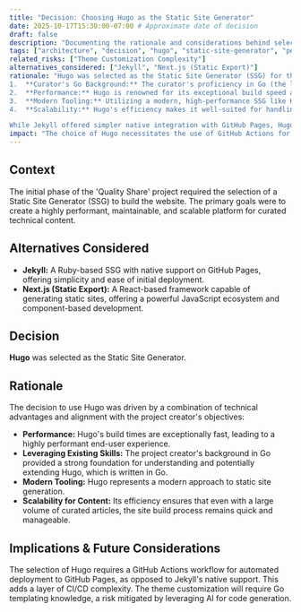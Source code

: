 ```yaml
---
title: "Decision: Choosing Hugo as the Static Site Generator"
date: 2025-10-17T15:30:00-07:00 # Approximate date of decision
draft: false
description: "Documenting the rationale and considerations behind selecting Hugo for the Quality Share website, balancing project needs with curator's skills."
tags: ["architecture", "decision", "hugo", "static-site-generator", "performance"]
related_risks: ["Theme Customization Complexity"]
alternatives_considered: ["Jekyll", "Next.js (Static Export)"]
rationale: "Hugo was selected as the Static Site Generator (SSG) for the 'Quality Share' project after evaluating several alternatives. The primary drivers for this decision were:
1.  **Curator's Go Background:** The curator's proficiency in Go (the language Hugo is built with) was a significant factor, enabling deeper understanding, easier debugging, and potential future contributions or extensions.
2.  **Performance:** Hugo is renowned for its exceptional build speed and the resulting highly performant static websites, which aligns with the project's goal of delivering a fast and responsive user experience.
3.  **Modern Tooling:** Utilizing a modern, high-performance SSG like Hugo aligns with contemporary web development practices.
4.  **Scalability:** Hugo's efficiency makes it well-suited for handling a growing number of curated articles without significant performance degradation during the build process.

While Jekyll offered simpler native integration with GitHub Pages, Hugo's advantages in performance and alignment with the curator's existing skill set were prioritized. Next.js was considered for its React ecosystem but was deemed less aligned with the curator's Go background for this specific project."
impact: "The choice of Hugo necessitates the use of GitHub Actions for automated deployment to GitHub Pages, as Hugo is not natively built by GitHub Pages like Jekyll. This adds a layer of CI/CD complexity. The theme customization will require Go templating knowledge, a risk mitigated by leveraging AI for code generation."
---
```


## Context

The initial phase of the 'Quality Share' project required the selection of a Static Site Generator (SSG) to build the website. The primary goals were to create a highly performant, maintainable, and scalable platform for curated technical content.

## Alternatives Considered

*   **Jekyll:** A Ruby-based SSG with native support on GitHub Pages, offering simplicity and ease of initial deployment.
*   **Next.js (Static Export):** A React-based framework capable of generating static sites, offering a powerful JavaScript ecosystem and component-based development.

## Decision

**Hugo** was selected as the Static Site Generator.

## Rationale

The decision to use Hugo was driven by a combination of technical advantages and alignment with the project creator's objectives:

*   **Performance:** Hugo's build times are exceptionally fast, leading to a highly performant end-user experience.
*   **Leveraging Existing Skills:** The project creator's background in Go provided a strong foundation for understanding and potentially extending Hugo, which is written in Go.
*   **Modern Tooling:** Hugo represents a modern approach to static site generation.
*   **Scalability for Content:** Its efficiency ensures that even with a large volume of curated articles, the site build process remains quick and manageable.

## Implications & Future Considerations

The selection of Hugo requires a GitHub Actions workflow for automated deployment to GitHub Pages, as opposed to Jekyll's native support. This adds a layer of CI/CD complexity. The theme customization will require Go templating knowledge, a risk mitigated by leveraging AI for code generation.